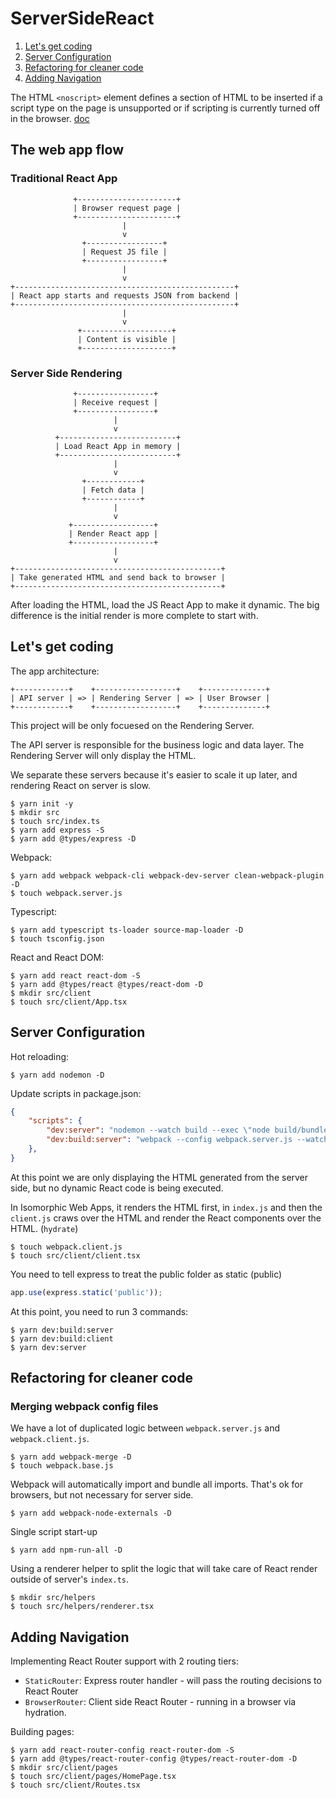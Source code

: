# ServerSideReact

1. [Let's get coding](#lets-get-coding)
2. [Server Configuration](#server-configuration)
3. [Refactoring for cleaner code](#refactoring-for-cleaner-code)
4. [Adding Navigation](#adding-navigation)

The HTML `<noscript>` element defines a section of HTML to be inserted if a script type on the page is unsupported or if scripting is currently turned off in the browser. [doc](https://developer.mozilla.org/en-US/docs/Web/HTML/Element/noscript)

## The web app flow

### Traditional React App

```
              +----------------------+
              | Browser request page |
              +----------------------+
                         |
                         v
                +-----------------+
                | Request JS file |
                +-----------------+
                         |
                         v
+-------------------------------------------------+
| React app starts and requests JSON from backend |
+-------------------------------------------------+
                         |
                         v
               +--------------------+
               | Content is visible |
               +--------------------+
```

### Server Side Rendering

```
              +-----------------+
              | Receive request |
              +-----------------+
                       |
                       v
          +--------------------------+
          | Load React App in memory |
          +--------------------------+
                       |
                       v
                +------------+
                | Fetch data |
                +------------+
                       |
                       v
             +------------------+
             | Render React app |
             +------------------+
                       |
                       v
+----------------------------------------------+
| Take generated HTML and send back to browser |
+----------------------------------------------+
```

After loading the HTML, load the JS React App to make it dynamic. The big difference is the initial render is more complete to start with.

## Let's get coding

The app architecture:

```
+------------+    +------------------+    +--------------+
| API server | => | Rendering Server | => | User Browser |
+------------+    +------------------+    +--------------+
```

This project will be only focuesed on the Rendering Server. 

The API server is responsible for the business logic and data layer. The Rendering Server will only display the HTML.

We separate these servers because it's easier to scale it up later, and rendering React on server is slow.

```
$ yarn init -y
$ mkdir src
$ touch src/index.ts
$ yarn add express -S
$ yarn add @types/express -D
```

Webpack:
```
$ yarn add webpack webpack-cli webpack-dev-server clean-webpack-plugin -D
$ touch webpack.server.js
```

Typescript:
```
$ yarn add typescript ts-loader source-map-loader -D
$ touch tsconfig.json
```

React and React DOM:
```
$ yarn add react react-dom -S
$ yarn add @types/react @types/react-dom -D
$ mkdir src/client
$ touch src/client/App.tsx
```

## Server Configuration

Hot reloading:
```
$ yarn add nodemon -D
```

Update scripts in package.json:
```json
{
    "scripts": {
        "dev:server": "nodemon --watch build --exec \"node build/bundle.js\"",
        "dev:build:server": "webpack --config webpack.server.js --watch"
    },
}
```

At this point we are only displaying the HTML generated from the server side, but no dynamic React code is being executed.

In Isomorphic Web Apps, it renders the HTML first, in `index.js` and then the `client.js` craws over the HTML and render the React components over the HTML. (`hydrate`)

```
$ touch webpack.client.js
$ touch src/client/client.tsx
```

You need to tell express to treat the public folder as static (public)
```javascript
app.use(express.static('public'));
```

At this point, you need to run 3 commands:
```
$ yarn dev:build:server
$ yarn dev:build:client
$ yarn dev:server
```

## Refactoring for cleaner code

### Merging webpack config files

We have a lot of duplicated logic between `webpack.server.js` and `webpack.client.js`.

```
$ yarn add webpack-merge -D
$ touch webpack.base.js
```

Webpack will automatically import and bundle all imports. That's ok for browsers, but not necessary for server side.

```
$ yarn add webpack-node-externals -D
```

Single script start-up
```
$ yarn add npm-run-all -D
```

Using a renderer helper to split the logic that will take care of React render outside of server's `index.ts`.

```
$ mkdir src/helpers
$ touch src/helpers/renderer.tsx
```

## Adding Navigation

Implementing React Router support with 2 routing tiers:

* `StaticRouter`: Express router handler - will pass the routing decisions to React Router
* `BrowserRouter`: Client side React Router - running in a browser via hydration.

Building pages:
```
$ yarn add react-router-config react-router-dom -S
$ yarn add @types/react-router-config @types/react-router-dom -D
$ mkdir src/client/pages
$ touch src/client/pages/HomePage.tsx
$ touch src/client/Routes.tsx
```

